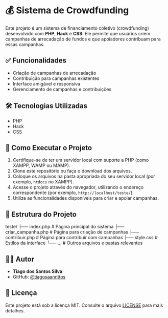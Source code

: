 # 💰 Sistema de Crowdfunding

Este projeto é um sistema de financiamento coletivo (crowdfunding) desenvolvido com **PHP**, **Hack** e **CSS**. Ele permite que usuários criem campanhas de arrecadação de fundos e que apoiadores contribuam para essas campanhas.

## ✅ Funcionalidades

- Criação de campanhas de arrecadação
- Contribuição para campanhas existentes
- Interface amigável e responsiva
- Gerenciamento de campanhas e contribuições

## 🛠 Tecnologias Utilizadas

- PHP
- Hack
- CSS

## 🚀 Como Executar o Projeto

1. Certifique-se de ter um servidor local com suporte a PHP (como XAMPP, WAMP ou MAMP).
2. Clone este repositório ou faça o download dos arquivos.
3. Coloque os arquivos na pasta apropriada do seu servidor local (por exemplo, `htdocs` no XAMPP).
4. Acesse o projeto através do navegador, utilizando o endereço correspondente (por exemplo, `http://localhost/teste/`).
5. Utilize as funcionalidades disponíveis para criar e apoiar campanhas.

## 📁 Estrutura do Projeto

teste/ ├── index.php # Página principal do sistema ├── criar_campanha.php # Página para criação de campanhas 
├── contribuir.php # Página para contribuir com campanhas ├── style.css # Estilos da interface └── ... # Outros arquivos e pastas relevantes



## 👨‍💻 Autor

- **Tiago dos Santos Silva**
- GitHub: [@tiagosaannttos](https://github.com/tiagosaannttos)

## 📄 Licença

Este projeto está sob a licença MIT. Consulte o arquivo [LICENSE](LICENSE) para mais detalhes.

